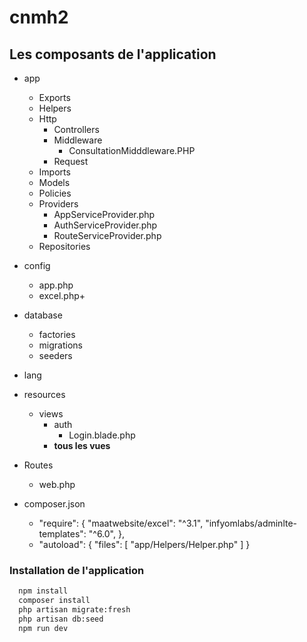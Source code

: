 # cnmh2

## Les composants de l'application

- app
  - Exports
  - Helpers
  - Http
    - Controllers
    - Middleware
      - ConsultationMidddleware.PHP
    - Request
  - Imports
  - Models
  - Policies
  - Providers
    - AppServiceProvider.php
    - AuthServiceProvider.php
    - RouteServiceProvider.php
  - Repositories

- config
  - app.php
  - excel.php+

- database
  - factories
  - migrations
  - seeders

- lang
    
- resources
  - views
    - auth
      - Login.blade.php
    - **tous les vues**
  
- Routes
  - web.php

- composer.json
  -  "require": {
        "maatwebsite/excel": "^3.1",
        "infyomlabs/adminlte-templates": "^6.0",
    },
  -  "autoload": {
        "files": [
            "app/Helpers/Helper.php"
        ]
    }

### Installation de l'application

```bash
  npm install
  composer install
  php artisan migrate:fresh
  php artisan db:seed
  npm run dev
```


